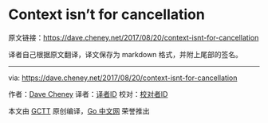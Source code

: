 # Context isn’t for cancellation

原文链接：https://dave.cheney.net/2017/08/20/context-isnt-for-cancellation

译者自己根据原文翻译，译文保存为 markdown 格式，并附上尾部的签名。

----------------

via: https://dave.cheney.net/2017/08/20/context-isnt-for-cancellation

作者：[Dave Cheney](https://dave.cheney.net/about)
译者：[译者ID](https://github.com/译者ID)
校对：[校对者ID](https://github.com/校对者ID)

本文由 [GCTT](https://github.com/studygolang/GCTT) 原创编译，[Go 中文网](https://studygolang.com/) 荣誉推出
